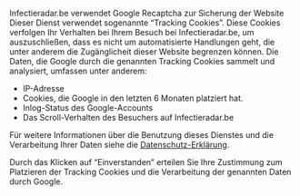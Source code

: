 Infectieradar.be verwendet Google Recaptcha zur Sicherung der Website 
Dieser Dienst verwendet sogenannte “Tracking Cookies”. Diese Cookies verfolgen Ihr Verhalten bei Ihrem Besuch bei Infectieradar.be, um auszuschließen, dass es nicht um automatisierte Handlungen geht, die unter anderem die Zugänglicheit dieser Website begrenzen können. Die Daten, die Google durch die genannten Tracking Cookies sammelt und analysiert, umfassen unter anderem:

* IP-Adresse
* Cookies, die Google in den letzten 6 Monaten platziert hat.
* Inlog-Status des Google-Accounts
* Das Scroll-Verhalten des Besuchers auf Infectieradar.be

Für weitere Informationen über die Benutzung dieses Dienstes und die Verarbeitung Ihrer Daten siehe die [Datenschutz-Erklärung](https://survey.infectieradar.be/privacy).

Durch das Klicken auf “Einverstanden” erteilen Sie Ihre Zustimmung zum Platzieren der Tracking Cookies und die Verarbeitung der genannten Daten durch Google.
